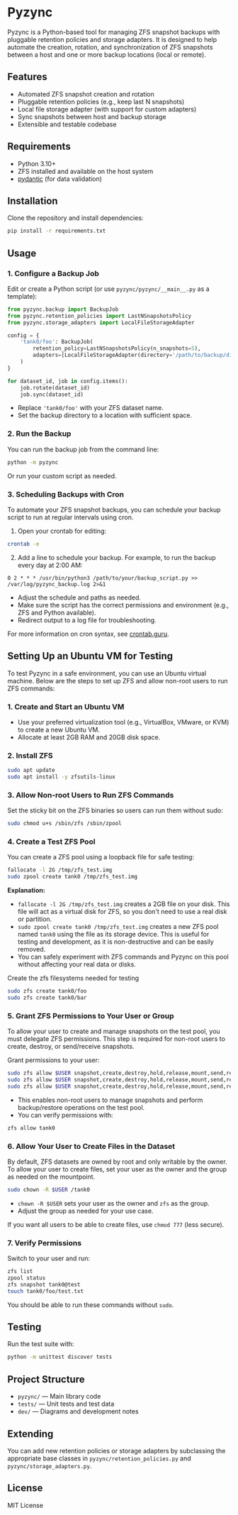 # Pyzync

Pyzync is a Python-based tool for managing ZFS snapshot backups with pluggable retention policies and storage adapters. It is designed to help automate the creation, rotation, and synchronization of ZFS snapshots between a host and one or more backup locations (local or remote).

## Features
- Automated ZFS snapshot creation and rotation
- Pluggable retention policies (e.g., keep last N snapshots)
- Local file storage adapter (with support for custom adapters)
- Sync snapshots between host and backup storage
- Extensible and testable codebase

## Requirements
- Python 3.10+
- ZFS installed and available on the host system
- [pydantic](https://pydantic.dev/) (for data validation)

## Installation
Clone the repository and install dependencies:

```bash
pip install -r requirements.txt
```

## Usage

### 1. Configure a Backup Job
Edit or create a Python script (or use `pyzync/pyzync/__main__.py` as a template):

```python
from pyzync.backup import BackupJob
from pyzync.retention_policies import LastNSnapshotsPolicy
from pyzync.storage_adapters import LocalFileStorageAdapter

config = {
    'tank0/foo': BackupJob(
        retention_policy=LastNSnapshotsPolicy(n_snapshots=5),
        adapters=[LocalFileStorageAdapter(directory='/path/to/backup/directory')]
    )
}

for dataset_id, job in config.items():
    job.rotate(dataset_id)
    job.sync(dataset_id)
```

- Replace `'tank0/foo'` with your ZFS dataset name.
- Set the backup directory to a location with sufficient space.

### 2. Run the Backup
You can run the backup job from the command line:

```bash
python -m pyzync
```

Or run your custom script as needed.

### 3. Scheduling Backups with Cron

To automate your ZFS snapshot backups, you can schedule your backup script to run at regular intervals using cron.

1. Open your crontab for editing:

```bash
crontab -e
```

2. Add a line to schedule your backup. For example, to run the backup every day at 2:00 AM:

```
0 2 * * * /usr/bin/python3 /path/to/your/backup_script.py >> /var/log/pyzync_backup.log 2>&1
```

- Adjust the schedule and paths as needed.
- Make sure the script has the correct permissions and environment (e.g., ZFS and Python available).
- Redirect output to a log file for troubleshooting.

For more information on cron syntax, see [crontab.guru](https://crontab.guru/).

## Setting Up an Ubuntu VM for Testing

To test Pyzync in a safe environment, you can use an Ubuntu virtual machine. Below are the steps to set up ZFS and allow non-root users to run ZFS commands:

### 1. Create and Start an Ubuntu VM
- Use your preferred virtualization tool (e.g., VirtualBox, VMware, or KVM) to create a new Ubuntu VM.
- Allocate at least 2GB RAM and 20GB disk space.

### 2. Install ZFS
```bash
sudo apt update
sudo apt install -y zfsutils-linux
```

### 3. Allow Non-root Users to Run ZFS Commands
Set the sticky bit on the ZFS binaries so users can run them without sudo:
```bash
sudo chmod u+s /sbin/zfs /sbin/zpool
```

### 4. Create a Test ZFS Pool
You can create a ZFS pool using a loopback file for safe testing:

```bash
fallocate -l 2G /tmp/zfs_test.img
sudo zpool create tank0 /tmp/zfs_test.img
```

**Explanation:**
- `fallocate -l 2G /tmp/zfs_test.img` creates a 2GB file on your disk. This file will act as a virtual disk for ZFS, so you don't need to use a real disk or partition.
- `sudo zpool create tank0 /tmp/zfs_test.img` creates a new ZFS pool named `tank0` using the file as its storage device. This is useful for testing and development, as it is non-destructive and can be easily removed.
- You can safely experiment with ZFS commands and Pyzync on this pool without affecting your real data or disks.  

Create the zfs filesystems needed for testing

```bash
sudo zfs create tank0/foo
sudo zfs create tank0/bar
```

### 5. Grant ZFS Permissions to Your User or Group
To allow your user to create and manage snapshots on the test pool, you must delegate ZFS permissions. This step is required for non-root users to create, destroy, or send/receive snapshots.


Grant permissions to your user:
```bash
sudo zfs allow $USER snapshot,create,destroy,hold,release,mount,send,receive tank0
sudo zfs allow $USER snapshot,create,destroy,hold,release,mount,send,receive tank0/foo
sudo zfs allow $USER snapshot,create,destroy,hold,release,mount,send,receive tank0/bar
```

- This enables non-root users to manage snapshots and perform backup/restore operations on the test pool.
- You can verify permissions with:

```bash
zfs allow tank0
```

### 6. Allow Your User to Create Files in the Dataset

By default, ZFS datasets are owned by root and only writable by the owner. To allow your user to create files, set your user as the owner and the group as needed on the mountpoint.

```bash
sudo chown -R $USER /tank0
```

- `chown -R $USER` sets your user as the owner and `zfs` as the group.
- Adjust the group as needed for your use case.

If you want all users to be able to create files, use `chmod 777` (less secure).

### 7. Verify Permissions
Switch to your user and run:
```bash
zfs list
zpool status
zfs snapshot tank0@test
touch tank0/foo/test.txt
```
You should be able to run these commands without `sudo`.

## Testing
Run the test suite with:

```bash
python -m unittest discover tests
```

## Project Structure
- `pyzync/` — Main library code
- `tests/` — Unit tests and test data
- `dev/` — Diagrams and development notes

## Extending
You can add new retention policies or storage adapters by subclassing the appropriate base classes in `pyzync/retention_policies.py` and `pyzync/storage_adapters.py`.

## License
MIT License
